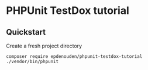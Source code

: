 # PHPUnit TestDox tutorial

## Quickstart

Create a fresh project directory 
```shell script
composer require epdenouden/phpunit-testdox-tutorial
./vendor/bin/phpunit
```
